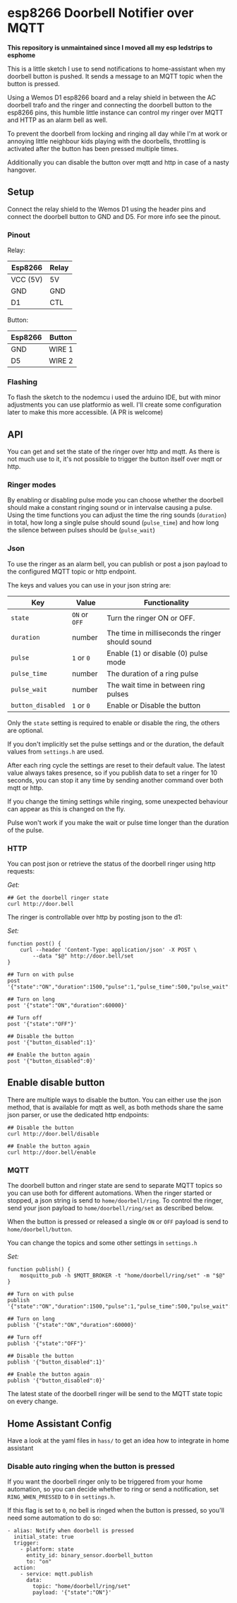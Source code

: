 # esp8266 Doorbell Notifier over MQTT

**This repository is unmaintained since I moved all my esp ledstrips to esphome**


This is a little sketch I use to send notifications to home-assistant when my doorbell button is pushed.
It sends a message to an MQTT topic when the button is pressed. 

Using a Wemos D1 esp8266 board and a relay shield in between the AC doorbell trafo and the ringer and 
connecting the doorbell button to the esp8266 pins, this humble little instance can control
my ringer over MQTT and HTTP as an alarm bell as well.

To prevent the doorbell from locking and ringing all day while I'm at work or annoying little neighbour kids
playing with the doorbells, throttling is activated after the button has been pressed multiple times.

Additionally you can disable the button over mqtt and http in case of a nasty hangover.


## Setup

Connect the relay shield to the Wemos D1 using the header pins and connect the doorbell button to GND and D5.
For more info see the pinout.

### Pinout

Relay:

| Esp8266  | Relay |
| ----     | ----  |
| VCC (5V) | 5V    |
| GND      | GND   |
| D1       | CTL   |

Button:

| Esp8266  | Button |
| ----     | ----   |
| GND      | WIRE 1 |
| D5       | WIRE 2 |


### Flashing

To flash the sketch to the nodemcu i used the arduino IDE, but with minor adjustments you can use platformio as well.
I'll create some configuration later to make this more accessible. (A PR is welcome)

## API

You can get and set the state of the ringer over http and mqtt.
As there is not much use to it, it's not possible to trigger the button itself over mqtt or http.

### Ringer modes

By enabling or disabling pulse mode you can choose whether the doorbell should make a constant ringing sound or in intervalse causing a pulse.
Using the time functions you can adjust the time the ring sounds (`duration`) in total, how long a single pulse should sound (`pulse_time`) and how long
the silence between pulses should be (`pulse_wait`)


### Json

To use the ringer as an alarm bell, you can publish or post a json payload to the configured MQTT topic or http endpoint.

The keys and values you can use in your json string are:

| Key               |  Value        | Functionality                                    |
| -------           | -------       | -------                                          |
| `state`           | `ON` or `OFF` | Turn the ringer ON or OFF.                       |
| `duration`        | number        | The time in milliseconds the ringer should sound |
| `pulse`           | `1` or `0`        | Enable (1) or disable (0) pulse mode         |
| `pulse_time`      | number        | The duration of a ring pulse                     |
| `pulse_wait`      | number        | The wait time in between ring pulses             |
| `button_disabled` | `1` or `0`    | Enable or Disable the button                     |

Only the `state` setting is required to enable or disable the ring, the others are optional.

If you don't implicitly set the pulse settings and or the duration, the default values from `settings.h` are used.

After each ring cycle the settings are reset to their default value.
The latest value always takes presence, so if you publish data to set a ringer for 10 seconds, you can stop it any time by sending another command over both mqtt or http.

If you change the timing settings while ringing, some unexpected behaviour can appear as this is changed on the fly.

Pulse won't work if you make the wait or pulse time longer than the duration of the pulse.


### HTTP

You can post json or retrieve the status of the doorbell ringer using http requests:

*Get:*
```
## Get the doorbell ringer state
curl http://door.bell
```

The ringer is controllable over http by posting json to the d1:

*Set:*

```
function post() {
    curl --header 'Content-Type: application/json' -X POST \
        --data "$@" http://door.bell/set
}

## Turn on with pulse
post '{"state":"ON","duration":1500,"pulse":1,"pulse_time":500,"pulse_wait":500}'

## Turn on long
post '{"state":"ON","duration":60000}'

## Turn off
post '{"state":"OFF"}'

## Disable the button
post '{"button_disabled":1}'

## Enable the button again
post '{"button_disabled":0}'

```

## Enable disable button

There are multiple ways to disable the button.
You can either use the json method, that is available for mqtt as well, as both methods share the same json parser, or use the dedicated http endpoints:

```
## Disable the button
curl http://door.bell/disable

## Enable the button again
curl http://door.bell/enable

```

### MQTT

The doorbell button and ringer state are send to separate MQTT topics so you can use both for different automations.
When the ringer started or stopped, a json string is send to `home/doorbell/ring`.
To control the ringer, send your json payload to `home/doorbell/ring/set` as described below.

When the button is pressed or released a single `ON` or `OFF` payload is send to `home/doorbell/button`.

You can change the topics and some other settings in `settings.h`

*Set:*

```
function publish() {
    mosquitto_pub -h $MQTT_BROKER -t "home/doorbell/ring/set" -m "$@"
}

## Turn on with pulse
publish '{"state":"ON","duration":1500,"pulse":1,"pulse_time":500,"pulse_wait":500}'

## Turn on long
publish '{"state":"ON","duration":60000}'

## Turn off
publish '{"state":"OFF"}'

## Disable the button
publish '{"button_disabled":1}'

## Enable the button again
publish '{"button_disabled":0}'

```

The latest state of the doorbell ringer will be send to the MQTT state topic on every change.


## Home Assistant Config

Have a look at the yaml files in `hass/` to get an idea how to integrate in home assistant

### Disable auto ringing when the button is pressed 

If you want the doorbell ringer only to be triggered from your home automation, so you can decide whether to ring or send a notification, set `RING_WHEN_PRESSED` to `0` in `settings.h`. 

If this flag is set to `0`, no bell is ringed when the button is pressed, so you'll need some automation to do so:

```
- alias: Notify when doorbell is pressed
  initial_state: true
  trigger:
    - platform: state
      entity_id: binary_sensor.doorbell_button
      to: "on"
  action:
    - service: mqtt.publish
      data:
        topic: "home/doorbell/ring/set"
        payload: '{"state":"ON"}'
```
